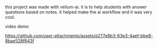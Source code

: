 this project was made with vellum-ai. 
it is to help students with answer questions based on notes. 
it helped make the ai workflow and it was very cool. 


video demo 

https://github.com/user-attachments/assets/e277e8b3-63e3-4aef-bbe8-8bae528f643f
